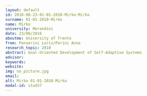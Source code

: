 ```yaml
---
layout: default 
id: 2016-08-23-01-01-2010-Mirko-Mirko
surname: 01-01-2010-Mirko
name: Mirko
university: Morandini
date: 23/08/2016
aboutme: University of Trento
from: Penserini Loris/Perini Anna
research_topic: 2010
abstract: Goal-Oriented Development of Self-Adaptive Systems
advisor: 
keywords: 
website: 
img: no_picture.jpg
email: 
alt: Mirko 01-01-2010-Mirko
modal-id: stud37
---
```

